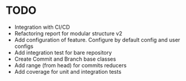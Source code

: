 # TODO

* Integration with CI/CD
* Refactoring report for modular structure v2
* Add configuration of feature. Configure by default config and user configs
* Add integration test for bare repository
* Create Commit and Branch base classes
* Add range (from head) for commits reducers
* Add coverage for unit and integration tests
